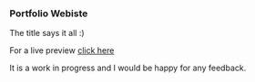 ### Portfolio Webiste

The title says it all :)

For a live preview [click here](https://hamedpour.github.io/portfolio-website/)

It is a work in progress and I would be happy for any feedback.
